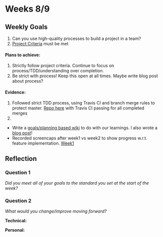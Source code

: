 # Weeks 8/9

## Weekly Goals

1. Can you use high-quality processes to build a project in a team?
2. [Project Criteria](https://github.com/makersacademy/course/blob/master/final_projects/project_criteria.md) must be met

#### Plans to achieve:

1. Strictly follow project criteria. Continue to focus on process/TDD/understanding over completion.
2. Be strict with process! Keep this open at all times. Maybe write blog post about process?

#### Evidence:

1. Followed strict TDD process, using Travis CI and branch merge rules to protect master. [Repo here](https://github.com/DanGyi23/acebook-rails-template-railz-rude-boiz) with Travis CI passing for all completed merges
2. 
- Write a [goals/planning based wiki](https://github.com/DanGyi23/acebook-rails-template-railz-rude-boiz/blob/master/Learning-WIKI/Railz-Rude-Boiz-Wiki.md) to do with our learnings. I also wrote a [blog post](https://medium.com/@daniel.gyi/integrating-active-storage-with-your-existing-devise-framework-rails-bf9fc65a43c1)!
- Recorded screencaps after week1 vs week2 to show progress w.r.t. feature implementation. [Week1](https://github.com/DanGyi23/MyPortfolio/blob/master/videos/Functionality-end-of-week-1.mov)


## Reflection


### Question 1

*Did you meet all of your goals to the standard you set at the start of the week?*


### Question 2

*What would you change/improve moving forward?*


**Technical:**


**Personal:**
